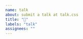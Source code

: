 ```yaml
---
name: talk
about: submit a talk at talk.css
title: "🦀"
labels: "talk"
assignees: ""
---
```



<!-- Consider this template, but writing whatever about your talk also can

Hi,

My name is ${Crabbie Rust}. I am a ${lord of walking sideways} at ${sea}. 

I'd like to talk about ${how not to get caught and be eaten} at your ${which month} event.

Here's a little more background and motivation about the talk:

${The human beings like to eat crab too much. We need to change that fact. Otherwise they are gonna keep catching us and steam us and eat us and they even feel good about it. If you are concerned about then endangerness of our species, please come support us. This world is better with your faith. Cheers.}

As you can see above, I have a point to make. Please let me in thanks.

-->
